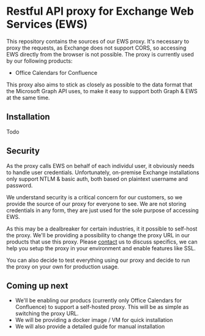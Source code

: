 # Restful API proxy for Exchange Web Services (EWS)

This repository contains the sources of our EWS proxy. It's necessary to proxy the requests, as Exchange does not support CORS, so accessing EWS directly from the browser is not possible. The proxy is currently used by our following products:

- Office Calendars for Confluence

This proxy also aims to stick as closely as possible to the data format that the Microsoft Graph API uses, to make it easy to support both Graph & EWS at the same time.

## Installation

Todo

## Security

As the proxy calls EWS on behalf of each individul user, it obviously needs to handle user credentials. Unfortunately, on-premise Exchange installations only support NTLM & basic auth, both based on plaintext username and password.

We understand security is a critical concern for our customers, so we provide the source of our proxy for everyone to see. We are not storing credentials in any form, they are just used for the sole purpose of accessing EWS. 

As this may be a dealbreaker for certain industries, it it possible to self-host the proxy. We'll be providing a possibility to change the proxy URL in our products that use this proxy. Please [contact](mailto:contact@yasoon.com) us to discuss specifics, we can help you setup the proxy in your environment and enable features like SSL.

You can also decide to test everything using our proxy and decide to run the proxy on your own for production usage.

## Coming up next

- We'll be enabling our producs (currently only Office Calendars for Confluence) to support a self-hosted proxy. This will be as simple as switching the proxy URL. 
- We will be providing a docker image / VM for quick installation
- We will also provide a detailed guide for manual installation